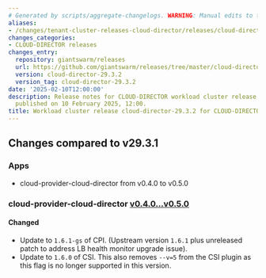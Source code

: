 ```yaml
---
# Generated by scripts/aggregate-changelogs. WARNING: Manual edits to this files will be overwritten.
aliases:
- /changes/tenant-cluster-releases-cloud-director/releases/cloud-director-cloud-director-29.3.2/
changes_categories:
- CLOUD-DIRECTOR releases
changes_entry:
  repository: giantswarm/releases
  url: https://github.com/giantswarm/releases/tree/master/cloud-director/v29.3.2
  version: cloud-director-29.3.2
  version_tag: cloud-director-29.3.2
date: '2025-02-10T12:00:00'
description: Release notes for CLOUD-DIRECTOR workload cluster release cloud-director-29.3.2,
  published on 10 February 2025, 12:00.
title: Workload cluster release cloud-director-29.3.2 for CLOUD-DIRECTOR
---
```


## Changes compared to v29.3.1

### Apps

- cloud-provider-cloud-director from v0.4.0 to v0.5.0

### cloud-provider-cloud-director [v0.4.0...v0.5.0](https://github.com/giantswarm/cloud-provider-cloud-director-app/compare/v0.4.0...v0.5.0)

#### Changed

- Update to `1.6.1-gs` of CPI. (Upstream version `1.6.1` plus unreleased patch to address LB health monitor upgrade issue).
- Update to `1.6.0` of CSI. This also removes `--v=5` from the CSI plugin as this flag is no longer supported in this version.
